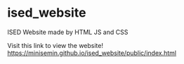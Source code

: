 # ised_website
ISED Website made by HTML JS and CSS

Visit this link to view the website!
https://minisemin.github.io/ised_website/public/index.html
